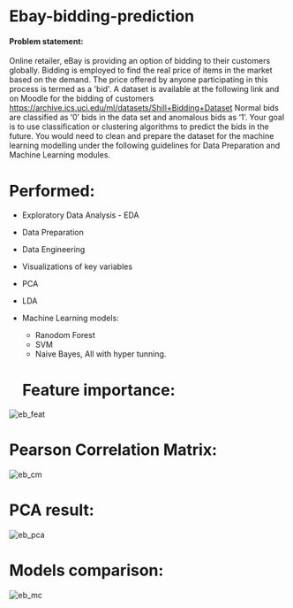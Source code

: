 # Ebay-bidding-prediction

#### Problem statement:
Online retailer, eBay is providing an option of bidding to their customers globally. Bidding is employed to find
the real price of items in the market based on the demand. The price offered by anyone participating in this
process is termed as a 'bid'. A dataset is available at the following link and on Moodle for the bidding of
customers
https://archive.ics.uci.edu/ml/datasets/Shill+Bidding+Dataset
Normal bids are classified as ‘0’ bids in the data set and anomalous bids as ‘1’. Your goal is to use classification
or clustering algorithms to predict the bids in the future. You would need to clean and prepare the dataset
for the machine learning modelling under the following guidelines for Data Preparation and Machine
Learning modules.

# Performed:
- Exploratory Data Analysis - EDA
- Data Preparation
- Data Engineering
- Visualizations of key variables
- PCA
- LDA
- Machine Learning models:
   - Ranodom Forest
   - SVM
   - Naive Bayes,
   All with hyper tunning. 
   
   # Feature importance:
![eb_feat](https://user-images.githubusercontent.com/80470115/163389498-c4ecbd8d-d701-4242-b6aa-587c8f8a7003.png)

   # Pearson Correlation Matrix:

![eb_cm](https://user-images.githubusercontent.com/80470115/163389612-6ea474c6-7966-4197-bcce-ad8a7a70f3fb.png)

   #  PCA result:
![eb_pca](https://user-images.githubusercontent.com/80470115/163389672-e4e4b989-72d6-4a36-9684-97ff1d45d2cd.png)

   #  Models comparison:
![eb_mc](https://user-images.githubusercontent.com/80470115/163389768-c06bfb6f-e7d3-4244-9462-ed8223313fd5.png)

